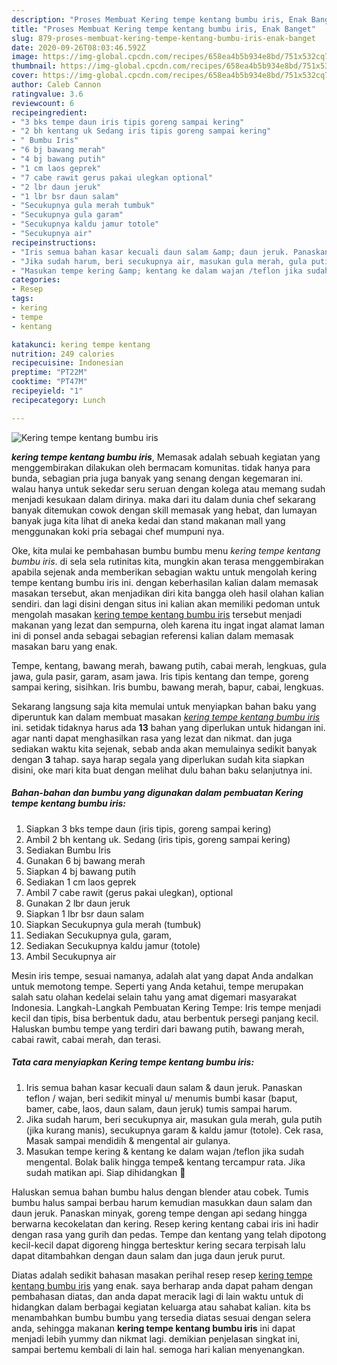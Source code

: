 ```yaml
---
description: "Proses Membuat Kering tempe kentang bumbu iris, Enak Banget"
title: "Proses Membuat Kering tempe kentang bumbu iris, Enak Banget"
slug: 879-proses-membuat-kering-tempe-kentang-bumbu-iris-enak-banget
date: 2020-09-26T08:03:46.592Z
image: https://img-global.cpcdn.com/recipes/658ea4b5b934e8bd/751x532cq70/kering-tempe-kentang-bumbu-iris-foto-resep-utama.jpg
thumbnail: https://img-global.cpcdn.com/recipes/658ea4b5b934e8bd/751x532cq70/kering-tempe-kentang-bumbu-iris-foto-resep-utama.jpg
cover: https://img-global.cpcdn.com/recipes/658ea4b5b934e8bd/751x532cq70/kering-tempe-kentang-bumbu-iris-foto-resep-utama.jpg
author: Caleb Cannon
ratingvalue: 3.6
reviewcount: 6
recipeingredient:
- "3 bks tempe daun iris tipis goreng sampai kering"
- "2 bh kentang uk Sedang iris tipis goreng sampai kering"
- " Bumbu Iris"
- "6 bj bawang merah"
- "4 bj bawang putih"
- "1 cm laos geprek"
- "7 cabe rawit gerus pakai ulegkan optional"
- "2 lbr daun jeruk"
- "1 lbr bsr daun salam"
- "Secukupnya gula merah tumbuk"
- "Secukupnya gula garam"
- "Secukupnya kaldu jamur totole"
- "Secukupnya air"
recipeinstructions:
- "Iris semua bahan kasar kecuali daun salam &amp; daun jeruk. Panaskan teflon / wajan, beri sedikit minyal u/ menumis bumbi kasar (baput, bamer, cabe, laos, daun salam, daun jeruk) tumis sampai harum."
- "Jika sudah harum, beri secukupnya air, masukan gula merah, gula putih (jika kurang manis), secukupnya garam &amp; kaldu jamur (totole). Cek rasa, Masak sampai mendidih &amp; mengental air gulanya."
- "Masukan tempe kering &amp; kentang ke dalam wajan /teflon jika sudah mengental. Bolak balik hingga tempe&amp; kentang tercampur rata. Jika sudah matikan api. Siap dihidangkan 🥰"
categories:
- Resep
tags:
- kering
- tempe
- kentang

katakunci: kering tempe kentang 
nutrition: 249 calories
recipecuisine: Indonesian
preptime: "PT22M"
cooktime: "PT47M"
recipeyield: "1"
recipecategory: Lunch

---
```



![Kering tempe kentang bumbu iris](https://img-global.cpcdn.com/recipes/658ea4b5b934e8bd/751x532cq70/kering-tempe-kentang-bumbu-iris-foto-resep-utama.jpg)

<b><i>kering tempe kentang bumbu iris</i></b>, Memasak adalah sebuah kegiatan yang menggembirakan dilakukan oleh bermacam komunitas. tidak hanya para bunda, sebagian pria juga banyak yang senang dengan kegemaran ini. walau hanya untuk sekedar seru seruan dengan kolega atau memang sudah menjadi kesukaan dalam dirinya. maka dari itu dalam dunia chef sekarang banyak ditemukan cowok dengan skill memasak yang hebat, dan lumayan banyak juga kita lihat di aneka kedai dan stand makanan mall yang menggunakan koki pria sebagai chef mumpuni nya.

Oke, kita mulai ke pembahasan bumbu bumbu menu <i>kering tempe kentang bumbu iris</i>. di sela sela rutinitas kita, mungkin akan terasa menggembirakan apabila sejenak anda memberikan sebagian waktu untuk mengolah kering tempe kentang bumbu iris ini. dengan keberhasilan kalian dalam memasak masakan tersebut, akan menjadikan diri kita bangga oleh hasil olahan kalian sendiri. dan lagi disini dengan situs ini kalian akan memiliki pedoman untuk mengolah masakan <u>kering tempe kentang bumbu iris</u> tersebut menjadi makanan yang lezat dan sempurna, oleh karena itu ingat ingat alamat laman ini di ponsel anda sebagai sebagian referensi kalian dalam memasak masakan baru yang enak.

Tempe, kentang, bawang merah, bawang putih, cabai merah, lengkuas, gula jawa, gula pasir, garam, asam jawa. Iris tipis kentang dan tempe, goreng sampai kering, sisihkan. Iris bumbu, bawang merah, bapur, cabai, lengkuas.


Sekarang langsung saja kita memulai untuk menyiapkan bahan baku yang diperuntuk kan dalam membuat masakan <u><i>kering tempe kentang bumbu iris</i></u> ini. setidak tidaknya harus ada <b>13</b> bahan yang diperlukan untuk hidangan ini. agar nanti dapat menghasilkan rasa yang lezat dan nikmat. dan juga sediakan waktu kita sejenak, sebab anda akan memulainya sedikit banyak dengan <b>3</b> tahap. saya harap segala yang diperlukan sudah kita siapkan disini, oke mari kita buat dengan melihat dulu bahan baku selanjutnya ini.

<!--inarticleads1-->

##### Bahan-bahan dan bumbu yang digunakan dalam pembuatan Kering tempe kentang bumbu iris:

1. Siapkan 3 bks tempe daun (iris tipis, goreng sampai kering)
1. Ambil 2 bh kentang uk. Sedang (iris tipis, goreng sampai kering)
1. Sediakan  Bumbu Iris
1. Gunakan 6 bj bawang merah
1. Siapkan 4 bj bawang putih
1. Sediakan 1 cm laos geprek
1. Ambil 7 cabe rawit (gerus pakai ulegkan), optional
1. Gunakan 2 lbr daun jeruk
1. Siapkan 1 lbr bsr daun salam
1. Siapkan Secukupnya gula merah (tumbuk)
1. Sediakan Secukupnya gula, garam,
1. Sediakan Secukupnya kaldu jamur (totole)
1. Ambil Secukupnya air


Mesin iris tempe, sesuai namanya, adalah alat yang dapat Anda andalkan untuk memotong tempe. Seperti yang Anda ketahui, tempe merupakan salah satu olahan kedelai selain tahu yang amat digemari masyarakat Indonesia. Langkah-Langkah Pembuatan Kering Tempe: Iris tempe menjadi kecil dan tipis, bisa berbentuk dadu, atau berbentuk persegi panjang kecil. Haluskan bumbu tempe yang terdiri dari bawang putih, bawang merah, cabai rawit, cabai merah, dan terasi. 

<!--inarticleads2-->

##### Tata cara menyiapkan Kering tempe kentang bumbu iris:

1. Iris semua bahan kasar kecuali daun salam &amp; daun jeruk. Panaskan teflon / wajan, beri sedikit minyal u/ menumis bumbi kasar (baput, bamer, cabe, laos, daun salam, daun jeruk) tumis sampai harum.
1. Jika sudah harum, beri secukupnya air, masukan gula merah, gula putih (jika kurang manis), secukupnya garam &amp; kaldu jamur (totole). Cek rasa, Masak sampai mendidih &amp; mengental air gulanya.
1. Masukan tempe kering &amp; kentang ke dalam wajan /teflon jika sudah mengental. Bolak balik hingga tempe&amp; kentang tercampur rata. Jika sudah matikan api. Siap dihidangkan 🥰


Haluskan semua bahan bumbu halus dengan blender atau cobek. Tumis bumbu halus sampai berbau harum kemudian masukkan daun salam dan daun jeruk. Panaskan minyak, goreng tempe dengan api sedang hingga berwarna kecokelatan dan kering. Resep kering kentang cabai iris ini hadir dengan rasa yang gurih dan pedas. Tempe dan kentang yang telah dipotong kecil-kecil dapat digoreng hingga bertesktur kering secara terpisah lalu dapat ditambahkan dengan daun salam dan juga daun jeruk purut. 

Diatas adalah sedikit bahasan masakan perihal resep resep <u>kering tempe kentang bumbu iris</u> yang enak. saya berharap anda dapat paham dengan pembahasan diatas, dan anda dapat meracik lagi di lain waktu untuk di hidangkan dalam berbagai kegiatan keluarga atau sahabat kalian. kita bs menambahkan bumbu bumbu yang tersedia diatas sesuai dengan selera anda, sehingga makanan <b>kering tempe kentang bumbu iris</b> ini dapat menjadi lebih yummy dan nikmat lagi. demikian penjelasan singkat ini, sampai bertemu kembali di lain hal. semoga hari kalian menyenangkan.
